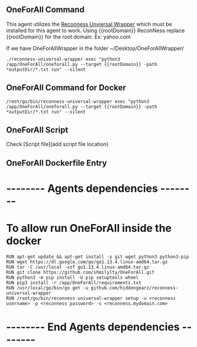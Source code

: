 ## OneForAll Command

This agent utilizes the [Reconness Unviersal Wrapper](https://github.com/hiddengearz/reconness-universal-wrapper) which must be installed for this agent to work. Using {{rootDomain}} ReconNess replace {{rootDomain}} for the root domain. Ex: yahoo.com

If we have OneForAllWrapper in the folder ~/Desktop/OneForAllWrapper/

```
./reconness-universal-wrapper exec "python3 /app/OneForAll/oneforall.py --target {{rootDomain}} -path *outputDir/*.txt run" --silent
```

## OneForAll Command for Docker

```
/root/go/bin/reconness-universal-wrapper exec "python3 /app/OneForAll/oneforall.py --target {{rootDomain}} -path *outputDir/*.txt run" --silent
```

## OneForAll Script

Check [Script file](add script file location)

## OneForAll Dockerfile Entry


# -------- Agents dependencies -------- 

# To allow run OneForAll inside the docker

```
RUN apt-get update && apt-get install -y git wget python3 python3-pip
RUN wget https://dl.google.com/go/go1.13.4.linux-amd64.tar.gz
RUN tar -C /usr/local -xzf go1.13.4.linux-amd64.tar.gz
RUN git clone https://github.com/shmilylty/OneForAll.git
RUN python3 -m pip install -U pip setuptools wheel
RUN pip3 install -r /app/OneForAll/requirements.txt
RUN /usr/local/go/bin/go get -u github.com/hiddengearz/reconness-universal-wrapper
RUN /root/go/bin/reconness-universal-wrapper setup -u <reconness username> -p <reconness password> -s <reconness.mydomain.com>
```
# -------- End Agents dependencies -------- 
